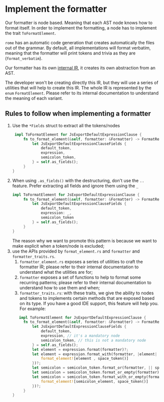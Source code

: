 # Implement the formatter

Our formatter is node based. Meaning that each AST node knows how to format itself. In order to implement
the formatting, a node has to implement the trait `ToFormatElement`.

`rome` has an automatic code generation that creates automatically the files out of the grammar. 
By default, all implementations will format verbatim,
meaning that the formatter will print tokens and trivia as they are (`format_verbatim`).

Our formatter has its own [internal IR](https://en.wikipedia.org/wiki/Intermediate_representation), it creates its own abstraction from an AST.

The developer won't be creating directly this IR, but they will use a series of utilities that will help
to create this IR. The whole IR is represented by the `enum` `FormatElement`. Please refer to its internal
documentation to understand the meaning of each variant.


## Rules to follow when implementing a formatter

1. Use the `*Fields` struct to extract all the tokens/nodes
   ```rust
    impl ToFormatElement for JsExportDefaultExpressionClause {
        fn to_format_element(&self, formatter: &Formatter) -> FormatResult<FormatElement> {
            let JsExportDefaultExpressionClauseFields {
                default_token,
                expression,
                semicolon_token,
            } = self.as_fields();
        }
   }
   ```
2. When using `.as_fields()` with the destructuring, don't use the `..` feature. Prefer extracting all fields and ignore them
   using the `_`
   ```rust
   impl ToFormatElement for JsExportDefaultExpressionClause {
        fn to_format_element(&self, formatter: &Formatter) -> FormatResult<FormatElement> {
            let JsExportDefaultExpressionClauseFields {
                default_token,
                expression: _,
                semicolon_token
            } = self.as_fields();
        }
   }
   ```
   The reason why we want to promote this pattern is because we want to make explicit when a token/node is excluded;
3. use the APIs provided by `format_element.rs` and `formatter` and `formatter_traits.rs`. 
   1. `formatter_element.rs` exposes a series of utilities to craft the formatter IR; please refer to their internal
   documentation to understand what the utilities are for;
   2. `formatter` exposes a set of functions to help to format some recurring patterns; please refer to their internal
   documentation to understand how to use them and when;
   3. `formatter_traits.rs`: with these traits, we give the ability to nodes and tokens to implements certain methods
   that are exposed based on its type. If you have a good IDE support, this feature will help you. For example:
   ```rust
      impl ToFormatElement for JsExportDefaultExpressionClause {
        fn to_format_element(&self, formatter: &Formatter) -> FormatResult<FormatElement> {
            let JsExportDefaultExpressionClauseFields {
                default_token,
                expression, // it's a mandatory node
                semicolon_token, // this is not a mandatory node
            } = self.as_fields();
            let element = expression.format(formatter)?;
            let element = expression.format_with(formatter, |element| {
                format_element![element , space_token()]        
            })?;
            let semicolon = semicolon_token.format_or(formatter, || space_token())?;
            let semicolon = semicolon_token.format_or_empty(formatter)?;
            let semicolon = semicolon_token.format_with_or_empty(formatter, |semicolon_element| {
                format_element![semicolon_element, space_token()]  
            })?;
        }
   }
   ```